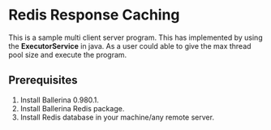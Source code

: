 # Redis Response Caching

This is a sample multi client server program. This has implemented by using the **ExecutorService** in java. As a user could able to give the max thread pool size and execute the program.

## Prerequisites	

1. Install Ballerina 0.980.1.
2. Install Ballerina Redis package. 
3. Install Redis database in your machine/any remote server.

